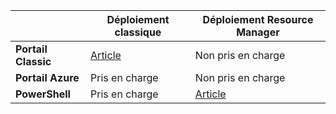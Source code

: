 | | **Déploiement classique** | **Déploiement Resource Manager** |
|----------------------------------------|--------------|------------------------|
| **Portail Classic** | [Article](../articles/vpn-gateway/vpn-gateway-point-to-site-create.md) | Non pris en charge |
| **Portail Azure** | Pris en charge | Non pris en charge |
| **PowerShell** | Pris en charge | [Article](../articles/vpn-gateway/vpn-gateway-howto-point-to-site-rm-ps.md)|

<!---HONumber=AcomDC_0928_2016-->